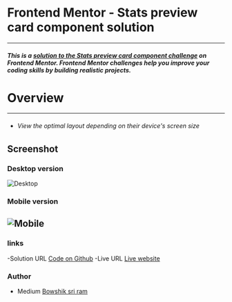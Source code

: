 # Frontend Mentor - Stats preview card component solution
***
##### This is a [solution to the Stats preview card component challenge]() on Frontend Mentor. Frontend Mentor challenges help you improve your coding skills by building realistic projects.

# Overview
---
- ###### View the optimal layout depending on their device's screen size
## Screenshot
### Desktop version
![Desktop](https://github.com/santu369/frontendmentor-stats-preview-card-component/blob/main/screenshots/desktop-version.png)
### Mobile version
![Mobile](https://github.com/santu369/frontendmentor-stats-preview-card-component/blob/main/screenshots/desktop-version.png)
---
### links
-Solution URL [Code on Github](https://github.com/)
-Live URL [Live website](https://github.com)

### Author
- Medium [Bowshik sri ram](https://medium.com/@bowshiksriram)
